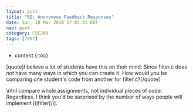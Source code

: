 ```yaml
---
layout: post
title: "RE: Anonymous Feedback Responses"
date: Sun, 18 Mar 2018 17:03:43 EDT
nav: post
category: CSC209
tags: [7467]
---
```


* content
{:toc}

[quote]I believe a lot of students have this on their mind: Since filter.c does not have many ways in which you can create it. How would you be comparing one student's code from another for filter.c?[/quote]
<!-- more -->
<p>\n\nI compare whole assignments, not individual pieces of code. Regardless, I think you'd be surprised by the number of ways people will implement [i]filter[/i].</p>

